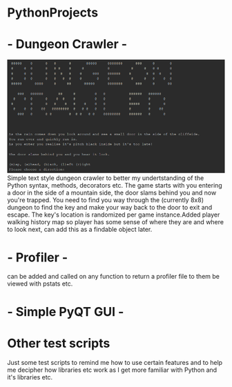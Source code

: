 # PythonProjects
# - Dungeon Crawler - 
![alt text](https://raw.githubusercontent.com/JasoneDDev/PythonProjects/master/dungeonCrawler.PNG)
Simple text style dungeon crawler to better my undertstanding of the Python syntax, methods, decorators etc.
The game starts with you entering a door in the side of a mountain side, the door slams behind you and now you're trapped. You need to find you way through the (currently 8x8) dungeon to find the key and make your way back to the door to exit and escape.
The key's location is randomized per game instance.Added player walking history map so player has some sense of where they are and where to look next, can add this as a findable object later. 

# - Profiler -
can be added and called on any function to return a profiler file to them be viewed with pstats etc.

# - Simple PyQT GUI - 

# Other test scripts
Just some test scripts to remind me how to use certain features and to help me decipher how libraries etc work as I get more familiar with Python and it's libraries etc.
